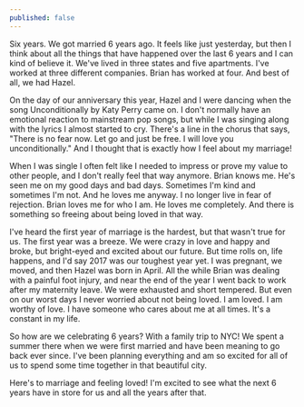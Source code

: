 ```yaml
---
published: false
---
```

Six years. We got married 6 years ago. It feels like just yesterday, but then I think about all the things that have happened over the last 6 years and I can kind of believe it. We've lived in three states and five apartments. I've worked at three different companies. Brian has worked at four. And best of all, we had Hazel. 

On the day of our anniversary this year, Hazel and I were dancing when the song Unconditionally by Katy Perry came on. I don't normally have an emotional reaction to mainstream pop songs, but while I was singing along with the lyrics I almost started to cry. There's a line in the chorus that says, "There is no fear now. Let go and just be free. I will love you unconditionally." And I thought that is exactly how I feel about my marriage!

When I was single I often felt like I needed to impress or prove my value to other people, and I don't really feel that way anymore. Brian knows me. He's seen me on my good days and bad days. Sometimes I'm kind and sometimes I'm not. And he loves me anyway. I no longer live in fear of rejection. Brian loves me for who I am. He loves me completely. And there is something so freeing about being loved in that way. 

I've heard the first year of marriage is the hardest, but that wasn't true for us. The first year was a breeze. We were crazy in love and happy and broke, but bright-eyed and excited about our future. But time rolls on, life happens, and I'd say 2017 was our toughest year yet. I was pregnant, we moved, and then Hazel was born in April. All the while Brian was dealing with a painful foot injury, and near the end of the year I went back to work after my maternity leave. We were exhausted and short tempered. But even on our worst days I never worried about not being loved. I am loved. I am worthy of love. I have someone who cares about me at all times. It's a constant in my life. 

So how are we celebrating 6 years? With a family trip to NYC! We spent a summer there when we were first married and have been meaning to go back ever since. I've been planning everything and am so excited for all of us to spend some time together in that beautiful city. 

Here's to marriage and feeling loved! I'm excited to see what the next 6 years have in store for us and all the years after that. 



